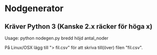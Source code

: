 Nodgenerator
============

Kräver Python 3 (Kanske 2.x räcker för höga x)
----------------------------------------------

Usage: python nodegen.py bredd höjd antal_noder

På Linux/OSX lägg till "> fil.csv" för att skriva till(över) filen "fil.csv".
